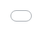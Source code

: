 ```yaml
---
title: 第五章 TensorFlow MNIST 手写字识别笔记
categories:      
    Machine Learning      
tags: [Deep Learning,TensorFlow]
date: 2019-6-5 22:55:03
---
```


# 摘要

本节主要是学习TensorFlow的相关学习笔记，主要是基础的学习路线，包括简单的实例笔记等。

内容包括如下：

- 部分数学推导
- 部分代码实现
- MNIST手写数字识别的模型训练过程
- MNIST手写数字识别的模型测试过程
- MNIST手写数字是别的模型应用

> 提示本部分是一个PDF手稿，暂时未整理排版，只能在电脑端预览本部分的PDF笔记,手机上的PDF笔记将不会显示出来。

- [x] Edit By Porter, 积水成渊,蛟龙生焉。

<!-- more -->

<div>
<embed src="/TensorFlow-index/第五章 TensorFlow MNIST 手写字识别.ipynb - Colaboratory.pdf#page=1" type="application/pdf" style="overflow: auto; position: absolute; top: 0; right: 0; bottom: 0; left: 0; width: 100%; height: 180%;">
</div>
